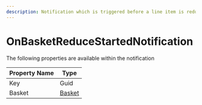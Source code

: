 ```yaml
---
description: Notification which is triggered before a line item is reduced in the Basket
---
```


# OnBasketReduceStartedNotification

The following properties are available within the notification

| Property Name | Type                                                     |
| ------------- | -------------------------------------------------------- |
| Key           | Guid                                                     |
| Basket        | [Basket](../../core-services/object-reference/basket.md) |
